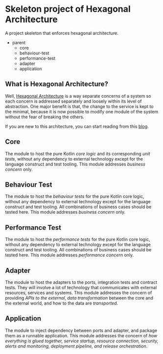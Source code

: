 # Skeleton project of Hexagonal Architecture
A project skeleton that enforces hexagonal architecture.

+ parent
  + core
  + behaviour-test
  + performance-test
  + adapter
  + application

## What is Hexagonal Architecture?
Well, [Hexagonal Architecture](https://en.wikipedia.org/wiki/Hexagonal_architecture_(software)) is a way separate 
concerns of a system so each concern is addressed separately and loosely within its level of abstraction. One major 
benefit is that, the change to the service is kept to the minimal, because it is now possible to modify one module of
the system without the fear of breaking the others.

If you are new to this architecture, you can start reading from this [blog](https://blog.cleancoder.com/uncle-bob/2012/08/13/the-clean-architecture.html).
    
## Core
The module to host the pure Kotlin *core logic* and its corresponding *unit tests*, without any dependency to external 
technology except for the language construct and test tooling. This module addresses *business concern* only.

## Behaviour Test
The module to host the *behaviour tests* for the pure Kotlin core logic, without any dependency to external technology 
except for the language construct and test tooling. All combinations of business cases should be tested here. 
This module addresses *business concern* only.

## Performance Test
The module to host the *performance tests* for the pure Kotlin core logic, without any dependency to external technology
except for the language construct and test tooling. All combinations of business cases should be tested here. 
This module addresses *performance concern* only.

## Adapter
The module to host the adapters to the ports, integration tests and contract tests. They will involve a lot of 
technology that communicates with external resources, services and systems. This module addresses the concern of 
providing *APIs to the external*, *data transformation* between the core and the external world, and how to the data are 
*transported*.

## Application
The module to inject dependency between ports and adapter, and package them as a runnable application. This module 
addresses the concern of *how everything is glued together, service startup, resource connection, security, alerts and 
monitoring, deployment pipeline, and release orchestration*.
